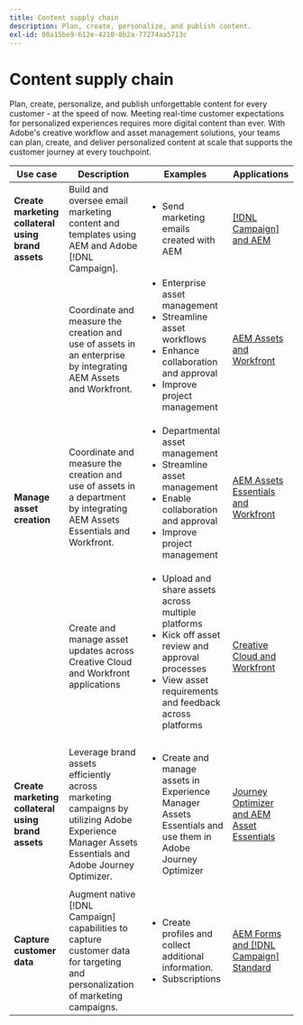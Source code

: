 ```yaml
---
title: Content supply chain
description: Plan, create, personalize, and publish content.
exl-id: 00a15be9-612e-4210-8b2a-77274aa5713c
---
```

# Content supply chain

Plan, create, personalize, and publish unforgettable content for every customer - at the speed of now.
Meeting real-time customer expectations for personalized experiences requires more digital content than ever. With Adobe's creative workflow and asset management solutions, your teams can plan, create, and deliver personalized content at scale that supports the customer journey at every touchpoint.

<table>
 <thead>
    <tr>
      <th>Use case</th>
      <th>Description</th>
      <th>Examples</th>
      <th>Applications</th>
    </tr>
  </thead>
  <tbody>
<tr>
  <td><strong>Create marketing collateral using brand assets</strong><br/></td>
  <td>Build and oversee email marketing content and templates using AEM and Adobe [!DNL Campaign].</td>
  <td>
    <ul>
      <li>Send marketing emails created with AEM</li>
    </ul>    
  </td>
  <td><a href="../integrations-between-applications/experience-manager/experience-manager-campaign.md">[!DNL Campaign] and AEM</a></td>
</tr>
<tr>
  <td rowspan="3"><strong>Manage asset creation</strong><br/></td>
  <td>Coordinate and measure the creation and use of assets in an enterprise by integrating AEM Assets and Workfront.</td>
  <td>
    <ul style="margin-top: 0;">
      <li>Enterprise asset management</li>
      <li>Streamline asset workflows</li>
      <li>Enhance collaboration and approval</li>
      <li>Improve project management</li>
    </ul>    
  </td>
  <td><a href="../integrations-between-applications/experience-manager/experience-manager-workfront.md">AEM Assets and Workfront</a></td>
</tr>
<tr>
  <td>Coordinate and measure the creation and use of assets in a department by integrating AEM Assets Essentials and Workfront.</td>
  <td>
    <ul style="margin-top: 0;">
      <li>Departmental asset management</li>
      <li>Streamline asset management</li>
      <li>Enable collaboration and approval</li>
      <li>Improve project management</li>
    </ul>    
  </td>
  <td><a href="../integrations-between-applications/experience-manager/experience-manager-workfront.md">AEM Assets Essentials and Workfront</a></td>
</tr>
<tr>
  <td>Create and manage asset updates across Creative Cloud and Workfront applications</td>
  <td>
    <ul style="margin-top: 0;">
      <li>Upload and share assets across multiple platforms</li>
      <li>Kick off asset review and approval processes</li>
      <li>View asset requirements and feedback across platforms</li>
    </ul>    
  </td>
  <td><a href="/help/integrations/integrations-between-applications/workfront/workfront-creative-cloud.md">Creative Cloud and Workfront</a></td>
</tr>
<tr>
  <td><strong>Create marketing collateral using brand assets</strong><br/></td>
  <td>Leverage brand assets efficiently across marketing campaigns by utilizing Adobe Experience Manager Assets Essentials and Adobe Journey Optimizer.
  </td>
  <td>
    <ul>
      <li>Create and manage assets in Experience Manager Assets Essentials and use them in Adobe Journey Optimizer</li>
    </ul>
  </td>
  <td><a href="../integrations-between-applications/journey-optimizer/journey-optimizer-experience-manager.md">Journey Optimizer and AEM Asset Essentials</a></td>
</tr>
<tr>
  <td><strong>Capture customer data</strong><br/></td>
  <td>Augment native [!DNL Campaign] capabilities to capture customer data for targeting and personalization of marketing campaigns.
  </td>
  <td>
    <ul>
      <li>Create profiles and collect additional information. </li>
      <li>Subscriptions</li>
    </ul>
  </td>
  <td><a href="../integrations-between-applications/experience-manager/experience-manager-campaign.md">AEM Forms and [!DNL Campaign] Standard</a></td>
</tr>
</tbody>
</table>
